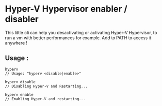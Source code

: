 # Hyper-V Hypervisor enabler / disabler
This little cli can help you desactivating or activating Hyper-V Hypervisor, to run a vm with better performances for example.
Add to PATH to access it anywhere !

## Usage :
```
hyperv
// Usage: "hyperv <disable|enable>"

hyperv disable
// Disabling Hyper-V and Restarting...

hyperv enable
// Enabling Hyper-V and restarting...

